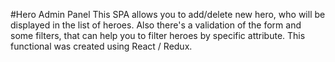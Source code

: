 #Hero Admin Panel
This SPA allows you to add/delete new hero, who will be displayed in the list of heroes.
Also there's a validation of the form and some filters, that can help you to filter heroes by specific attribute.
This functional was created using React / Redux.
